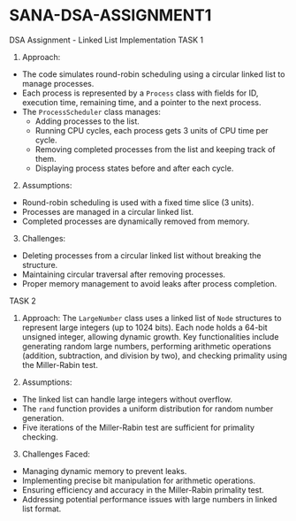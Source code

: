 # SANA-DSA-ASSIGNMENT1
DSA Assignment - Linked List Implementation
TASK 1 
1. Approach:
- The code simulates round-robin scheduling using a circular linked list to manage processes.
- Each process is represented by a `Process` class with fields for ID, execution time, remaining time, and a pointer to the next process.
- The `ProcessScheduler` class manages:
  - Adding processes to the list.
  - Running CPU cycles, each process gets 3 units of CPU time per cycle.
  - Removing completed processes from the list and keeping track of them.
  - Displaying process states before and after each cycle.

2. Assumptions:
- Round-robin scheduling is used with a fixed time slice (3 units).
- Processes are managed in a circular linked list.
- Completed processes are dynamically removed from memory.

3. Challenges:
- Deleting processes from a circular linked list without breaking the structure.
- Maintaining circular traversal after removing processes.
- Proper memory management to avoid leaks after process completion.

TASK 2
1. Approach:
The `LargeNumber` class uses a linked list of `Node` structures to represent large integers (up to 1024 bits). Each node holds a 64-bit unsigned integer, allowing dynamic growth. Key functionalities include generating random large numbers, performing arithmetic operations (addition, subtraction, and division by two), and checking primality using the Miller-Rabin test.

2. Assumptions:
- The linked list can handle large integers without overflow.
- The `rand` function provides a uniform distribution for random number generation.
- Five iterations of the Miller-Rabin test are sufficient for primality checking.

3. Challenges Faced:
- Managing dynamic memory to prevent leaks.
- Implementing precise bit manipulation for arithmetic operations.
- Ensuring efficiency and accuracy in the Miller-Rabin primality test.
- Addressing potential performance issues with large numbers in linked list format.
